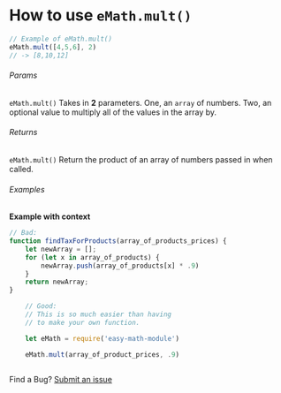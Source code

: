 
# How to use `eMath.mult()`

```js
// Example of eMath.mult()
eMath.mult([4,5,6], 2) 
// -> [8,10,12]
```

###### Params 
`eMath.mult()` Takes in **2** parameters.  One, an `array` of numbers. Two, an optional value to multiply all of the values in the array by.

###### Returns 
`eMath.mult()` Return the product of an array of numbers passed in when called.

###### Examples
**Example with context**
```javaScript
// Bad:
function findTaxForProducts(array_of_products_prices) {
	let newArray = [];
	for (let x in array_of_products) {
		newArray.push(array_of_products[x] * .9)
	}
	return newArray;
}
```

```js
	// Good:
	// This is so much easier than having 
	// to make your own function.

	let eMath = require('easy-math-module')

	eMath.mult(array_of_product_prices, .9)
	
```


Find a Bug?
[Submit an issue](https://github.com/Gninoskcaj/easy-math-module/issues/new/choose)